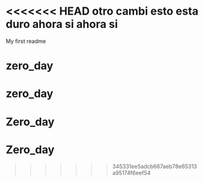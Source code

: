 <<<<<<< HEAD
otro cambi
esto esta duro
ahora si
ahora si 
=======
My first readme
# zero_day
# zero_day
# Zero_day
# Zero_day
>>>>>>> 345331ee5adcb667aeb78e65313a95174f6eef54
